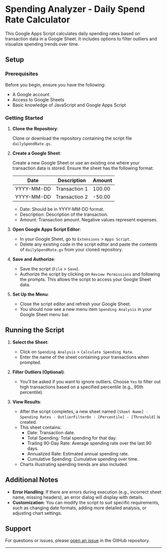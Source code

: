 # Spending Analyzer - Daily Spend Rate Calculator

This Google Apps Script calculates daily spending rates based on transaction data in a Google Sheet. It includes options to filter outliers and visualize spending trends over time.

## Setup

### Prerequisites

Before you begin, ensure you have the following:

- A Google account
- Access to Google Sheets
- Basic knowledge of JavaScript and Google Apps Script

### Getting Started

1. **Clone the Repository**:

   Clone or download the repository containing the script file `dailySpendRate.gs`.

2. **Create a Google Sheet**:

   Create a new Google Sheet or use an existing one where your transaction data is stored. Ensure the sheet has the following format:

   | Date       | Description    | Amount |
   |------------|----------------|--------|
   | YYYY-MM-DD | Transaction 1  | 100.00 |
   | YYYY-MM-DD | Transaction 2  | -50.00 |

   - Date: Should be in YYYY-MM-DD format.
   - Description: Description of the transaction.
   - Amount: Transaction amount. Negative values represent expenses.

3. **Open Google Apps Script Editor**:

   - In your Google Sheet, go to `Extensions` > `Apps Script`.
   - Delete any existing code in the script editor and paste the contents of `dailySpendRate.gs` from your cloned repository.

4. **Save and Authorize**:

   - Save the script (`File` > `Save`).
   - Authorize the script by clicking on `Review Permissions` and following the prompts. This allows the script to access your Google Sheet data.

5. **Set Up the Menu**:

   - Close the script editor and refresh your Google Sheet.
   - You should now see a new menu item `Spending Analysis` in your Google Sheet menu bar.

## Running the Script

1. **Select the Sheet**:

   - Click on `Spending Analysis` > `Calculate Spending Rate`.
   - Enter the name of the sheet containing your transactions when prompted.

2. **Filter Outliers (Optional)**:

   - You'll be asked if you want to ignore outliers. Choose `Yes` to filter out high transactions based on a specified percentile (e.g., 95th percentile).

3. **View Results**:

   - After the script completes, a new sheet named `[Sheet Name] - Spending Rates - OutlierFilterOn - [Percentile] - [Threshold]` is created.
   - This sheet contains:
     - Date: Transaction date.
     - Total Spending: Total spending for that day.
     - Trailing 90-Day Rate: Average spending rate over the last 90 days.
     - Annualized Rate: Estimated annual spending rate.
     - Cumulative Spending: Cumulative spending over time.
   - Charts illustrating spending trends are also included.

## Additional Notes

- **Error Handling**: If there are errors during execution (e.g., incorrect sheet name, missing headers), an error dialog will display with details.
- **Customization**: You can modify the script to suit specific requirements, such as changing date formats, adding more detailed analysis, or adjusting chart settings.

## Support

For questions or issues, please [open an issue](https://github.com/kosar/howto/issues) in the GitHub repository.

---

